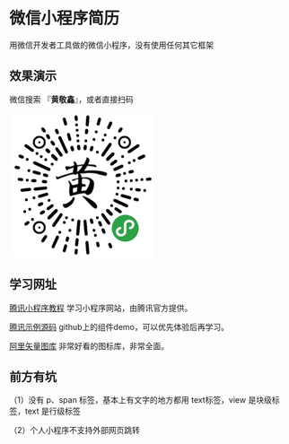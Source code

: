 # 微信小程序简历

用微信开发者工具做的微信小程序，没有使用任何其它框架

## 效果演示

微信搜索 『**黄敬鑫**』，或者直接扫码

![](./img/qrcode.jpg)

## 学习网址

[腾讯小程序教程](https://developers.weixin.qq.com/miniprogram/dev/index.html)  学习小程序网站，由腾讯官方提供。

[腾讯示例源码](https://github.com/wechat-miniprogram/miniprogram-demo.git)     github上的组件demo，可以优先体验后再学习。

[阿里矢量图库](http://iconfont.cn/)     非常好看的图标库，非常全面。

## 前方有坑

（1）没有 p、span 标签，基本上有文字的地方都用 text标签，view 是块级标签，text 是行级标签

（2）个人小程序不支持外部网页跳转

